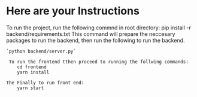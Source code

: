 # Here are your Instructions

To run the project, run the following commnd in root directory:
    pip install -r backend/requirements.txt
    This command will prepare the neccesary packages to run the backend, then run the following to run the backend.

    `python backend/server.py`
     
     To run the frontend tthen proceed to running the follwing commands:
        cd frontend
        yarn install

    The Finally to run front end:
        yarn start
